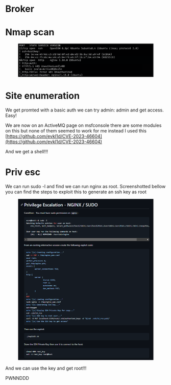 # Broker

# Nmap scan

<figure><img src="../.gitbook/assets/image (34).png" alt=""><figcaption></figcaption></figure>

# Site enumeration

We get promted with a basic auth we can try admin: admin and get access. Easy!

We are now on an ActiveMQ page on msfconsole there are some modules on this but none of them seemed to work for me instead I used this [https://github.com/evkl1d/CVE-2023-46604](https://github.com/evkl1d/CVE-2023-46604)

And we get a shell!!!

# Priv esc

We can run sudo -l and find we can run nginx as root. Screenshotted bellow you can find the steps to exploit this to generate an ssh key as root

<figure><img src="../.gitbook/assets/image (64).png" alt=""><figcaption></figcaption></figure>

And we can use the key and get root!!!

PWNNDDD
